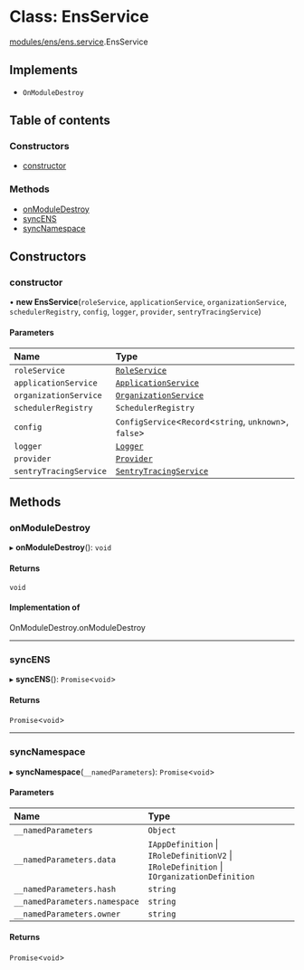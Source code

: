 # Class: EnsService

[modules/ens/ens.service](../modules/modules_ens_ens_service.md).EnsService

## Implements

- `OnModuleDestroy`

## Table of contents

### Constructors

- [constructor](modules_ens_ens_service.EnsService.md#constructor)

### Methods

- [onModuleDestroy](modules_ens_ens_service.EnsService.md#onmoduledestroy)
- [syncENS](modules_ens_ens_service.EnsService.md#syncens)
- [syncNamespace](modules_ens_ens_service.EnsService.md#syncnamespace)

## Constructors

### constructor

• **new EnsService**(`roleService`, `applicationService`, `organizationService`, `schedulerRegistry`, `config`, `logger`, `provider`, `sentryTracingService`)

#### Parameters

| Name | Type |
| :------ | :------ |
| `roleService` | [`RoleService`](modules_role_role_service.RoleService.md) |
| `applicationService` | [`ApplicationService`](modules_application_application_service.ApplicationService.md) |
| `organizationService` | [`OrganizationService`](modules_organization_organization_service.OrganizationService.md) |
| `schedulerRegistry` | `SchedulerRegistry` |
| `config` | `ConfigService`<`Record`<`string`, `unknown`\>, ``false``\> |
| `logger` | [`Logger`](modules_logger_logger_service.Logger.md) |
| `provider` | [`Provider`](common_provider.Provider.md) |
| `sentryTracingService` | [`SentryTracingService`](modules_sentry_sentry_tracing_service.SentryTracingService.md) |

## Methods

### onModuleDestroy

▸ **onModuleDestroy**(): `void`

#### Returns

`void`

#### Implementation of

OnModuleDestroy.onModuleDestroy

___

### syncENS

▸ **syncENS**(): `Promise`<`void`\>

#### Returns

`Promise`<`void`\>

___

### syncNamespace

▸ **syncNamespace**(`__namedParameters`): `Promise`<`void`\>

#### Parameters

| Name | Type |
| :------ | :------ |
| `__namedParameters` | `Object` |
| `__namedParameters.data` | `IAppDefinition` \| `IRoleDefinitionV2` \| `IRoleDefinition` \| `IOrganizationDefinition` |
| `__namedParameters.hash` | `string` |
| `__namedParameters.namespace` | `string` |
| `__namedParameters.owner` | `string` |

#### Returns

`Promise`<`void`\>
